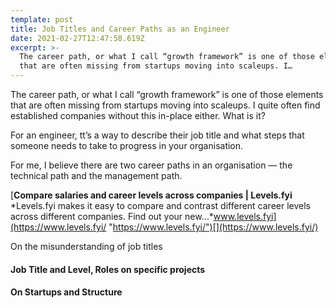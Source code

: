 ```yaml
---
template: post
title: Job Titles and Career Paths as an Engineer
date: 2021-02-27T12:47:58.619Z
excerpt: >-
  The career path, or what I call “growth framework” is one of those elements
  that are often missing from startups moving into scaleups. I…
---
```

The career path, or what I call “growth framework” is one of those elements that are often missing from startups moving into scaleups. I quite often find established companies without this in-place either. What is it?

For an engineer, tt’s a way to describe their job title and what steps that someone needs to take to progress in your organisation.

For me, I believe there are two career paths in an organisation — the technical path and the management path. 

[**Compare salaries and career levels across companies | Levels.fyi**  
*Levels.fyi makes it easy to compare and contrast different career levels across different companies. Find out your new…*www.levels.fyi](https://www.levels.fyi/ "https://www.levels.fyi/")[](https://www.levels.fyi/)

On the misunderstanding of job titles

#### Job Title and Level, Roles on specific projects

#### On Startups and Structure
